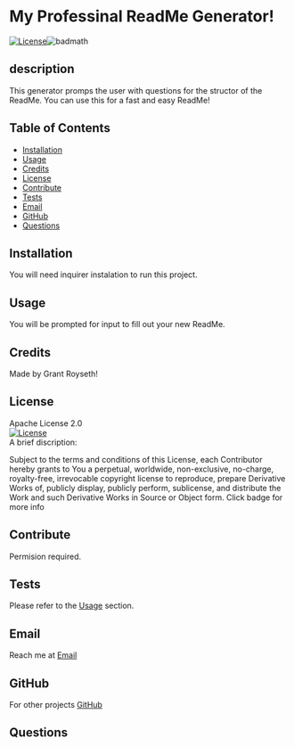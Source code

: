 # My Professinal ReadMe Generator!
    
   [![License](https://img.shields.io/badge/License-Apache_2.0-blue.svg)](https://opensource.org/licenses/Apache-2.0)![badmath](https://img.shields.io/github/languages/top/nielsenjared/badmath)
## description  

This generator promps the user with questions for the structor of the ReadMe. You can use this for a fast and easy ReadMe!
## Table of Contents 

- [Installation](#installation)
- [Usage](#usage)
- [Credits](#credits)
- [License](#license)
- [Contribute](#contribute)
- [Tests](#tests)
- [Email](#email)
- [GitHub](#github)
- [Questions](#questions)

## Installation
You will need inquirer instalation to run this project.  

## Usage
You will be prompted for input to fill out your new ReadMe.  

## Credits
Made by Grant Royseth!

## License  
Apache License 2.0  
[![License](https://img.shields.io/badge/License-Apache_2.0-blue.svg)](https://opensource.org/licenses/Apache-2.0)  
A brief discription:

Subject to the terms and conditions of this License, each Contributor hereby grants to You a perpetual, worldwide, non-exclusive, no-charge, royalty-free, irrevocable copyright license to reproduce, prepare Derivative Works of, publicly display, publicly perform, sublicense, and distribute the Work and such Derivative Works in Source or Object form. Click badge for more info

## Contribute
Permision required.  

## Tests
Please refer to the [Usage](#usage) section.


## Email
Reach me at [Email](Groyseth@gmail.com)

## GitHub
For other projects [GitHub](https://github.com/groyseth)

## Questions

